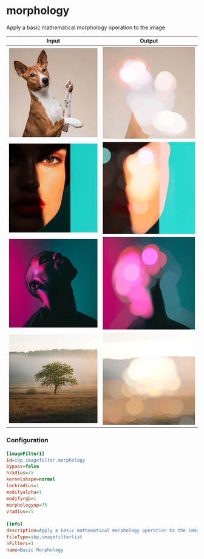 # morphology

Apply a basic mathematical morphology operation to the image

| Input | Output |
|--------|--------|
| ![dog](../assets/img_in/dog.jpg) | ![dog_morphology](../assets/img_out/dog_morphology.jpg) |
| ![female](../assets/img_in/female.jpg) | ![female_morphology](../assets/img_out/female_morphology.jpg) |
| ![male](../assets/img_in/male.jpg) | ![male_morphology](../assets/img_out/male_morphology.jpg) |
| ![tree](../assets/img_in/tree.jpg) | ![tree_morphology](../assets/img_out/tree_morphology.jpg) |

### Configuration

```ini
[imageFilter1]
id=ibp.imagefilter.morphology
bypass=false
hradius=75
kernelshape=normal
lockradius=1
modifyalpha=1
modifyrgb=1
morphologyop=75
vradius=75

[info]
description=Apply a basic mathematical morphology operation to the image
fileType=ibp.imagefilterlist
nFilters=1
name=Basic Morphology


```
